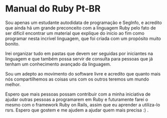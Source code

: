 # Manual do Ruby Pt-BR
<p>Sou apenas um estudante autodidata de programação e SegInfo, e acredito que ainda há um grande preconceito com a linguagem Ruby pelo fato de ser dificil encontrar um material que explique do início ao fim como programar nesta incrível linguagem, que foi criada com um propósito muito bonito.</p>
<p>Irei organizar tudo em pastas que devem ser seguidas por iniciantes na linguagem e que também possa servir de consulta para pessoas que já tenham um conhecimento avançado da linguagem.<p>
<p>Sou um adepto ao movimento do software livre e acredito que quanto mais nós compartilhemos as coisas uns com os outros teremos um mundo melhor.</p>
<p>Espero que mais pessoas possam contribuir com a minha iniciativa de ajudar outras pessoas a programarem em Ruby e futuramente farei o mesmo com o framework Ruby on Rails, assim que eu aprender a utiliza-lo rsrs. Espero que gostem e me ajudem a ajudar quem mais precisa :) .</p>
